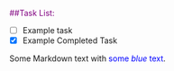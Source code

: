 <span style="color:purple"> ##Task List:</span>
 - [ ] Example task
 - [x] Example Completed Task

Some Markdown text with <span style="color:blue">some *blue* text</span>.